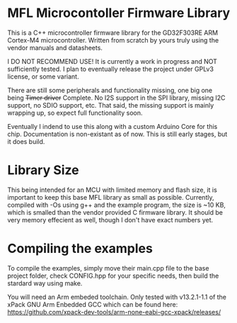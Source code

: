 # MFL Microcontoller Firmware Library

This is a C++ microcontroller firmware library for the GD32F303RE ARM Cortex-M4 microcontroller.
Written from scratch by yours truly using the vendor manuals and datasheets.

I DO NOT RECOMMEND USE!
It is currently a work in progress and NOT sufficiently tested.
I plan to eventually release the project under GPLv3 license, or some variant.

There are still some peripherals and functionality missing, one big one being ~~Timer driver~~ Complete.
No I2S support in the SPI library, missing I2C support, no SDIO support, etc.
That said, the missing support is mainly wrapping up, so expect full functionality soon.

Eventually I indend to use this along with a custom Arduino Core for this chip.
Documentation is non-existant as of now. This is still early stages, but it does build.

# Library Size
This being intended for an MCU with limited memory and flash size, it is important to keep this base MFL library as small as possible. Currently, compiled with -Os using g++ and the example program, the size is ~10 KB, which is smalled than the vendor provided C firmware library. It should be very memory effecient as well, though I don't have exact numbers yet.

# Compiling the examples

To compile the examples, simply move their main.cpp file to the base project folder,
check CONFIG.hpp for your specific needs, then build the stardard way using make.

You will need an Arm embeded toolchain. Only tested with v13.2.1-1.1 of
the xPack GNU Arm Enbedded GCC which can be found here:
https://github.com/xpack-dev-tools/arm-none-eabi-gcc-xpack/releases/
